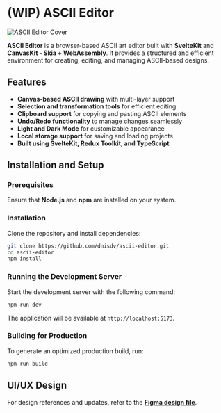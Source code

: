# (WIP) ASCII Editor  

![ASCII Editor Cover](https://i.ibb.co/GvRLjDVb/Cover.png)  

**ASCII Editor** is a browser-based ASCII art editor built with **SvelteKit** and **CanvasKit - Skia + WebAssembly**. It provides a structured and efficient environment for creating, editing, and managing ASCII-based designs.  

## Features  
- **Canvas-based ASCII drawing** with multi-layer support  
- **Selection and transformation tools** for efficient editing  
- **Clipboard support** for copying and pasting ASCII elements  
- **Undo/Redo functionality** to manage changes seamlessly  
- **Light and Dark Mode** for customizable appearance  
- **Local storage support** for saving and loading projects  
- **Built using SvelteKit, Redux Toolkit, and TypeScript**  

## Installation and Setup  

### Prerequisites  

Ensure that **Node.js** and **npm** are installed on your system.  

### Installation  

Clone the repository and install dependencies:  

```bash
git clone https://github.com/dnisdv/ascii-editor.git
cd ascii-editor
npm install
```

### Running the Development Server  

Start the development server with the following command:  

```bash
npm run dev
```

The application will be available at `http://localhost:5173`.  

### Building for Production  

To generate an optimized production build, run:  

```bash
npm run build
```

## UI/UX Design  
For design references and updates, refer to the **[Figma design file](https://www.figma.com/design/4JswUSJxh2sI9uqZytztSY/ASCII?node-id=15803-10386&t=s29TVqugAXooqLmS-1)**.  

